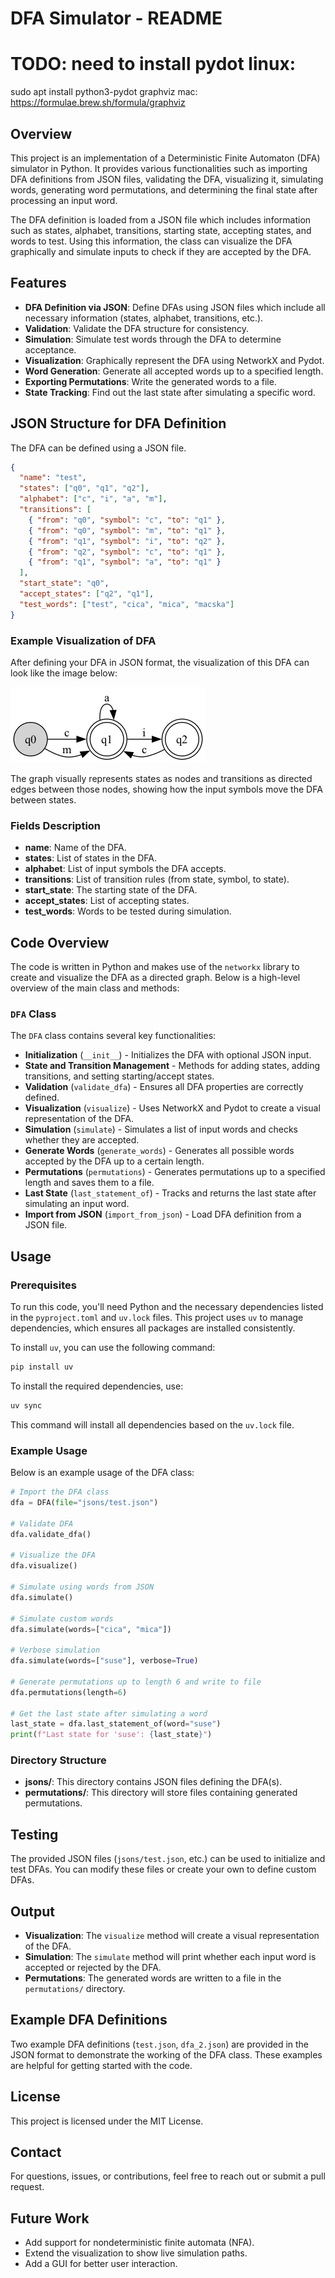 # DFA Simulator - README

# TODO: need to install pydot linux:

sudo apt install python3-pydot graphviz
mac:
https://formulae.brew.sh/formula/graphviz

## Overview

This project is an implementation of a Deterministic Finite Automaton (DFA) simulator in Python. It provides various functionalities such as importing DFA definitions from JSON files, validating the DFA, visualizing it, simulating words, generating word permutations, and determining the final state after processing an input word.

The DFA definition is loaded from a JSON file which includes information such as states, alphabet, transitions, starting state, accepting states, and words to test. Using this information, the class can visualize the DFA graphically and simulate inputs to check if they are accepted by the DFA.

## Features

- **DFA Definition via JSON**: Define DFAs using JSON files which include all necessary information (states, alphabet, transitions, etc.).
- **Validation**: Validate the DFA structure for consistency.
- **Simulation**: Simulate test words through the DFA to determine acceptance.
- **Visualization**: Graphically represent the DFA using NetworkX and Pydot.
- **Word Generation**: Generate all accepted words up to a specified length.
- **Exporting Permutations**: Write the generated words to a file.
- **State Tracking**: Find out the last state after simulating a specific word.

## JSON Structure for DFA Definition

The DFA can be defined using a JSON file.

```json
{
  "name": "test",
  "states": ["q0", "q1", "q2"],
  "alphabet": ["c", "i", "a", "m"],
  "transitions": [
    { "from": "q0", "symbol": "c", "to": "q1" },
    { "from": "q0", "symbol": "m", "to": "q1" },
    { "from": "q1", "symbol": "i", "to": "q2" },
    { "from": "q2", "symbol": "c", "to": "q1" },
    { "from": "q1", "symbol": "a", "to": "q1" }
  ],
  "start_state": "q0",
  "accept_states": ["q2", "q1"],
  "test_words": ["test", "cica", "mica", "macska"]
}
```

### Example Visualization of DFA

After defining your DFA in JSON format, the visualization of this DFA can look like the image below:

![DFA Graph Example](images/example_for_readme.png)

The graph visually represents states as nodes and transitions as directed edges between those nodes, showing how the input symbols move the DFA between states.

### Fields Description

- **name**: Name of the DFA.
- **states**: List of states in the DFA.
- **alphabet**: List of input symbols the DFA accepts.
- **transitions**: List of transition rules (from state, symbol, to state).
- **start_state**: The starting state of the DFA.
- **accept_states**: List of accepting states.
- **test_words**: Words to be tested during simulation.

## Code Overview

The code is written in Python and makes use of the `networkx` library to create and visualize the DFA as a directed graph. Below is a high-level overview of the main class and methods:

### `DFA` Class

The `DFA` class contains several key functionalities:

- **Initialization** (`__init__`) - Initializes the DFA with optional JSON input.
- **State and Transition Management** - Methods for adding states, adding transitions, and setting starting/accept states.
- **Validation** (`validate_dfa`) - Ensures all DFA properties are correctly defined.
- **Visualization** (`visualize`) - Uses NetworkX and Pydot to create a visual representation of the DFA.
- **Simulation** (`simulate`) - Simulates a list of input words and checks whether they are accepted.
- **Generate Words** (`generate_words`) - Generates all possible words accepted by the DFA up to a certain length.
- **Permutations** (`permutations`) - Generates permutations up to a specified length and saves them to a file.
- **Last State** (`last_statement_of`) - Tracks and returns the last state after simulating an input word.
- **Import from JSON** (`import_from_json`) - Load DFA definition from a JSON file.

## Usage

### Prerequisites

To run this code, you'll need Python and the necessary dependencies listed in the `pyproject.toml` and `uv.lock` files. This project uses `uv` to manage dependencies, which ensures all packages are installed consistently.

To install `uv`, you can use the following command:

```sh
pip install uv
```

To install the required dependencies, use:

```sh
uv sync
```

This command will install all dependencies based on the `uv.lock` file.

### Example Usage

Below is an example usage of the DFA class:

```python
# Import the DFA class
dfa = DFA(file="jsons/test.json")

# Validate DFA
dfa.validate_dfa()

# Visualize the DFA
dfa.visualize()

# Simulate using words from JSON
dfa.simulate()

# Simulate custom words
dfa.simulate(words=["cica", "mica"])

# Verbose simulation
dfa.simulate(words=["suse"], verbose=True)

# Generate permutations up to length 6 and write to file
dfa.permutations(length=6)

# Get the last state after simulating a word
last_state = dfa.last_statement_of(word="suse")
print(f"Last state for 'suse': {last_state}")
```

### Directory Structure

- **jsons/**: This directory contains JSON files defining the DFA(s).
- **permutations/**: This directory will store files containing generated permutations.

## Testing

The provided JSON files (`jsons/test.json`, etc.) can be used to initialize and test DFAs. You can modify these files or create your own to define custom DFAs.

## Output

- **Visualization**: The `visualize` method will create a visual representation of the DFA.
- **Simulation**: The `simulate` method will print whether each input word is accepted or rejected by the DFA.
- **Permutations**: The generated words are written to a file in the `permutations/` directory.

## Example DFA Definitions

Two example DFA definitions (`test.json`, `dfa_2.json`) are provided in the JSON format to demonstrate the working of the DFA class. These examples are helpful for getting started with the code.

## License

This project is licensed under the MIT License.

## Contact

For questions, issues, or contributions, feel free to reach out or submit a pull request.

## Future Work

- Add support for nondeterministic finite automata (NFA).
- Extend the visualization to show live simulation paths.
- Add a GUI for better user interaction.
